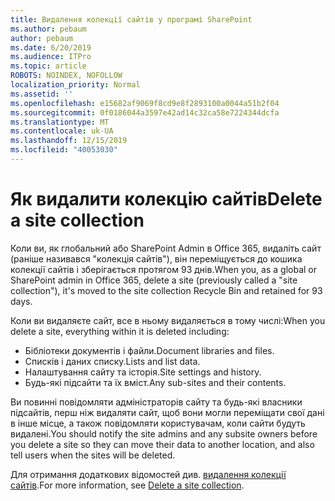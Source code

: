 ```yaml
---
title: Видалення колекції сайтів у програмі SharePoint
ms.author: pebaum
author: pebaum
ms.date: 6/20/2019
ms.audience: ITPro
ms.topic: article
ROBOTS: NOINDEX, NOFOLLOW
localization_priority: Normal
ms.assetid: ''
ms.openlocfilehash: e15682af9069f8cd9e8f2893100a0044a51b2f04
ms.sourcegitcommit: 0f0186044a3597e42ad14c32ca58e7224344dcfa
ms.translationtype: MT
ms.contentlocale: uk-UA
ms.lasthandoff: 12/15/2019
ms.locfileid: "40053030"
---
```

# <a name="delete-a-site-collection"></a><span data-ttu-id="91c64-102">Як видалити колекцію сайтів</span><span class="sxs-lookup"><span data-stu-id="91c64-102">Delete a site collection</span></span>

<span data-ttu-id="91c64-103">Коли ви, як глобальний або SharePoint Admin в Office 365, видаліть сайт (раніше називався "колекція сайтів"), він переміщується до кошика колекції сайтів і зберігається протягом 93 днів.</span><span class="sxs-lookup"><span data-stu-id="91c64-103">When you, as a global or SharePoint admin in Office 365, delete a site (previously called a "site collection"), it's moved to the site collection Recycle Bin and retained for 93 days.</span></span> 

<span data-ttu-id="91c64-104">Коли ви видаляєте сайт, все в ньому видаляється в тому числі:</span><span class="sxs-lookup"><span data-stu-id="91c64-104">When you delete a site, everything within it is deleted including:</span></span>

- <span data-ttu-id="91c64-105">Бібліотеки документів і файли.</span><span class="sxs-lookup"><span data-stu-id="91c64-105">Document libraries and files.</span></span>
- <span data-ttu-id="91c64-106">Списків і даних списку.</span><span class="sxs-lookup"><span data-stu-id="91c64-106">Lists and list data.</span></span>
- <span data-ttu-id="91c64-107">Налаштування сайту та історія.</span><span class="sxs-lookup"><span data-stu-id="91c64-107">Site settings and history.</span></span>
- <span data-ttu-id="91c64-108">Будь-які підсайти та їх вміст.</span><span class="sxs-lookup"><span data-stu-id="91c64-108">Any sub-sites and their contents.</span></span>

<span data-ttu-id="91c64-109">Ви повинні повідомляти адміністраторів сайту та будь-які власники підсайтів, перш ніж видаляти сайт, щоб вони могли переміщати свої дані в інше місце, а також повідомляти користувачам, коли сайти будуть видалені.</span><span class="sxs-lookup"><span data-stu-id="91c64-109">You should notify the site admins and any subsite owners before you delete a site so they can move their data to another location, and also tell users when the sites will be deleted.</span></span> 

<span data-ttu-id="91c64-110">Для отримання додаткових відомостей див. [видалення колекції сайтів](https://docs.microsoft.com/sharepoint/delete-site-collection).</span><span class="sxs-lookup"><span data-stu-id="91c64-110">For more information, see [Delete a site collection](https://docs.microsoft.com/sharepoint/delete-site-collection).</span></span> 
